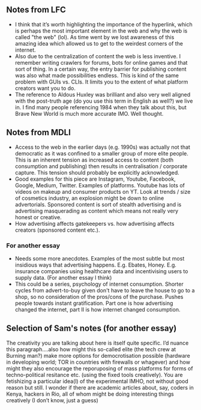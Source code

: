 ## Notes from LFC

* I think that it’s worth highlighting the importance of the hyperlink,
which is perhaps the most important element in the web and why the web
is called "the web" (lol). As time went by we lost awareness of this
amazing idea which allowed us to get to the weirdest corners of the
internet.
* Also due to the centralization of content the web is less inventive.
I remember writing crawlers for forums, bots for online games and that
sort of thing. In a certain way, the entry barrier for publishing
content was also what made possibilities endless. This is kind of the
same problem with GUIs vs. CLIs. It limits you to the extent of what
platform creators want you to do.
* The reference to Aldous Huxley was brilliant and also very well
aligned with the post-truth age (do you use this term in English as
well?) we live in. I find many people referencing 1984 when they talk
about this, but Brave New World is much more accurate IMO. Well thought.

## Notes from MDLI

* Access to the web in the earlier days (e.g. 1990s) was actually not
that democratic as it was confined to a smaller group of more elite
people. This is an inherent tension as increased access to content (both
consumption and publishing) then results in centralisation / corporate
capture. This tension should probably be explicitly acknowledged.
* Good examples for this piece are Instagram, Youtube, Facebook, Google,
Medium, Twitter. Examples of platforms. Youtube has lots of videos on
makeup and consumer products on YT. Look at trends / size of cosmetics
industry, an explosion might be down to online advertorials. Sponsored
content is sort of stealth advertising and is advertising masquerading
as content which means not really very honest or creative.
* How advertising affects gatekeepers vs. how advertising affects
creators (sponsored content etc.).

### For another essay

* Needs some more anecdotes. Examples of the most subtle but most
insidious ways that advertising happens. E.g. Ebates, Honey. E.g.
insurance companies using healthcare data and incentivising users to
supply data. (For another essay I think)
* This could be a series, psychology of internet consumption. Shorter
cycles from advert-to-buy given don't have to leave the house to go to
a shop, so no consideration of the pros/cons of the purchase. Pushes
people towards instant gratification. Part one is how advertising
changed the internet, part II is how internet changed consumption.

## Selection of Sam's notes (for another essay)

The creativity you are talking about here is itself quite specific. I’d nuance this paragraph….also how might this so-called elite (the tech crew at Burning man?) make more options for democrotisation possible (hardware in developing world; TOR in countries with firewalls or whagever) and how might they also encourage the reporuposing of mass platforms for forms of techno-political resitance etc. (using the fixed tools creatively). You are fetishizing a particular idea(l) of the experimental IMHO, not without good reason but still.  I wonder if there are academic articles about, say, coders in Kenya, hackers in Rio, all of whom might be doing interesting things creatively (I don’t know, just a guess)


